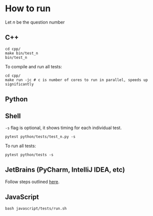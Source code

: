 # How to run

Let $n$ be the question number

## C++

```shell
cd cpp/
make bin/test_n
bin/test_n
```

To compile and run all tests:

```shell
cd cpp/
make run -jc # c is number of cores to run in parallel, speeds up significantly
```

## Python

## Shell

`-s` flag is optional, it shows timing for each individual test.

```shell
pytest python/tests/test_n.py -s
```

To run all tests:

```shell
pytest python/tests -s
```

## JetBrains (PyCharm, IntelliJ IDEA, etc)

Follow steps outlined [here](https://www.jetbrains.com/help/pycharm/pytest.html#create-pytest-test).

## JavaScript

```shell
bash javascript/tests/run.sh
```
